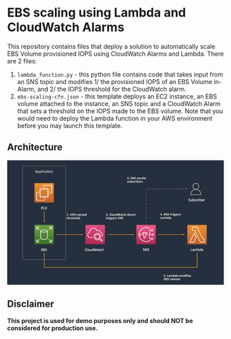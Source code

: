 # EBS scaling using Lambda and CloudWatch Alarms

This repository contains files that deploy a solution to automatically scale EBS Volume provisioned IOPS using CloudWatch Alarms and Lambda.
There are 2 files:
1. `lambda_function.py` - this python file contains code that takes input from an SNS topic and modifies 1/ the provisioned IOPS of an EBS Volume in-Alarm, and 2/ the IOPS threshold for the CloudWatch alarm.
2. `ebs-scaling-cfn.json` - this template deploys an EC2 instance, an EBS volume attached to the instance, an SNS topic and a CloudWatch Alarm that sets a threshold on the IOPS made to the EBS volume. Note that you would need to deploy the Lambda function in your AWS environment before you may launch this template. 

## Architecture
![image](./media/images/architecture.png)

## Disclaimer

**This project is used for demo purposes only and should NOT be considered for production use.**